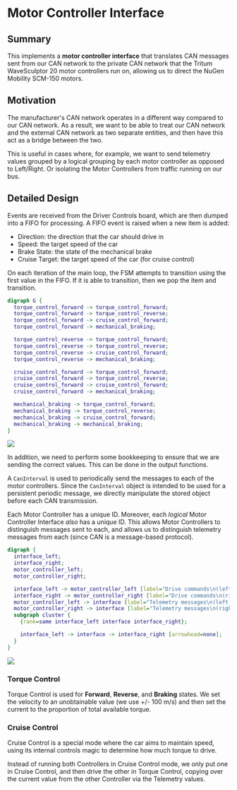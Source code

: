 # Motor Controller Interface

## Summary

This implements a **motor controller interface** that translates CAN messages 
sent from our CAN network to the private CAN network that the Tritum 
WaveSculptor 20 motor controllers run on, allowing us to direct the NuGen 
Mobility SCM-150 motors.

## Motivation

The manufacturer's CAN network operates in a different way compared to our CAN 
network. As a result, we want to be able to treat our CAN network and the 
external CAN network as two separate entities, and then have this act as a 
bridge between the two.

This is useful in cases where, for example, we want to send telemetry values 
grouped by a logical grouping by each motor controller as opposed to 
Left/Right. Or isolating the Motor Controllers from traffic running on our bus.

## Detailed Design

Events are received from the Driver Controls board, which are then dumped into 
a FIFO for processing. A FIFO event is raised when a new item is added:

* Direction: the direction that the car should drive in
* Speed: the target speed of the car
* Brake State: the state of the mechanical brake
* Cruise Target: the target speed of the car (for cruise control)

On each iteration of the main loop, the FSM attempts to transition using the 
first value in the FIFO. If it is able to transition, then we pop the item and 
transition.

```dot
digraph G {
  torque_control_forward -> torque_control_forward;
  torque_control_forward -> torque_control_reverse;
  torque_control_forward -> cruise_control_forward;
  torque_control_forward -> mechanical_braking;

  torque_control_reverse -> torque_control_forward;
  torque_control_reverse -> torque_control_reverse;
  torque_control_reverse -> cruise_control_forward;
  torque_control_reverse -> mechanical_braking;

  cruise_control_forward -> torque_control_forward;
  cruise_control_forward -> torque_control_reverse;
  cruise_control_forward -> cruise_control_forward;
  cruise_control_forward -> mechanical_braking;

  mechanical_braking -> torque_control_forward;
  mechanical_braking -> torque_control_reverse;
  mechanical_braking -> cruise_control_forward;
  mechanical_braking -> mechanical_braking;
}
```

![](https://chart.googleapis.com/chart?cht=gv&chl=digraph%20G%20{torque_control_forward%20-%3E%20torque_control_forward;torque_control_forward%20-%3Etorque_control_reverse;torque_control_forward%20-%3E%20cruise_control_forward;torque_control_forward%20-%3E%20mechanical_braking;torque_control_reverse%20-%3E%20torque_control_forward;torque_control_reverse%20-%3E%20torque_control_reverse;torque_control_reverse%20-%3E%20cruise_control_forward;torque_control_reverse%20-%3E%20mechanical_braking;cruise_control_forward%20-%3E%20torque_control_forward;cruise_control_forward%20-%3E%20torque_control_reverse;cruise_control_forward%20-%3E%20cruise_control_forward;cruise_control_forward%20-%3E%20mechanical_braking;mechanical_braking%20-%3E%20torque_control_forward;mechanical_braking%20-%3E%20torque_control_reverse;mechanical_braking%20-%3E%20cruise_control_forward;mechanical_braking%20-%3E%20mechanical_braking;})

In addition, we need to perform some bookkeeping to ensure that we are sending 
the correct values. This can be done in the output functions.

A `CanInterval` is used to periodically send the messages to each of the motor 
controllers. Since the `CanInterval` object is intended to be used for a 
persistent periodic message, we directly manipulate the stored object before 
each CAN transmission.

Each Motor Controller has a unique ID. Moreover, each *logical* Motor 
Controller Interface *also* has a unique ID. This allows Motor Controllers to 
distinguish messages sent to each, and allows us to distinguish telemetry 
messages from each (since CAN is a message-based protocol).

```dot
digraph {
  interface_left;
  interface_right;
  motor_controller_left;
  motor_controller_right;

  interface_left -> motor_controller_left [label="Drive commands\n(left Driver Controls Base Address)"];
  interface_right -> motor_controller_right [label="Drive commands\n(right Driver Controls Base Address)"];
  motor_controller_left -> interface [label="Telemetry messages\n(left Motor Controller base address)"];
  motor_controller_right -> interface [label="Telemetry messages\n(right Motor Controller base address)"];
  subgraph cluster {
    {rank=same interface_left interface interface_right};

    interface_left -> interface -> interface_right [arrowhead=none];
  }
}
```

![](https://chart.googleapis.com/chart?cht=gv&chl=digraph%20{interface_left;interface_right;motor_controller_left;motor_controller_right;interface_left%20-%3E%20motor_controller_left%20[label=%22Drive%20commands\n(left%20Driver%20Controls%20Base%20Address)%22];interface_right%20-%3E%20motor_controller_right%20[label=%22Drive%20commands\n(right%20Driver%20Controls%20Base%20Address)%22];motor_controller_left%20-%3E%20interface%20[label=%22Telemetry%20messages\n(left%20Motor%20Controller%20base%20address)%22];motor_controller_right%20-%3E%20interface%20[label=%22Telemetry%20messages\n(right%20Motor%20Controller%20base%20address)%22];subgraph%20cluster%20{{rank=same%20interface_left%20interface%20interface_right};interface_left%20-%3E%20interface%20-%3E%20interface_right%20[arrowhead=none];}})

### Torque Control

Torque Control is used for **Forward**, **Reverse**, and **Braking** states. 
We set the velocity to an unobtainable value (we use +/- 100 m/s) and then set 
the current to the proportion of total available torque.

### Cruise Control

Cruise Control is a special mode where the car aims to maintain speed, using 
its internal controls magic to determine how much torque to drive.

Instead of running both Controllers in Cruise Control mode, we only put one in 
Cruise Control, and then drive the other in Torque Control, copying over the 
current value from the other Controller via the Telemetry values.
